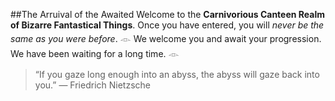 ##The Arruival of the Awaited
Welcome to the **Carnivorious Canteen Realm of Bizarre Fantastical Things**. Once you have entered, you will *never be the same as you were before*.
𓁹 We welcome you and await your progression. We have been waiting for a long time. 𓁹
>“If you gaze long enough into an abyss, the abyss will gaze back into you.” — Friedrich Nietzsche
